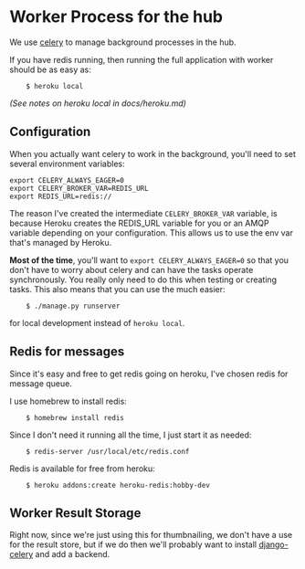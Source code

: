 # Worker Process for the hub

We use [celery](http://docs.celeryproject.org/en/latest/django/first-steps-with-django.html) to manage background processes in the hub.

If you have redis running, then running the full application with worker should
be as easy as:

        $ heroku local

_(See notes on heroku local in docs/heroku.md)_

## Configuration

When you actually want celery to work in the background, you'll need to set
several environment variables:

    export CELERY_ALWAYS_EAGER=0
    export CELERY_BROKER_VAR=REDIS_URL
    export REDIS_URL=redis://

The reason I've created the intermediate `CELERY_BROKER_VAR` variable, is
because Heroku creates the REDIS_URL variable for you or an AMQP variable
depending on your configuration. This allows us to use the env var that's
managed by Heroku.

**Most of the time**, you'll want to `export CELERY_ALWAYS_EAGER=0` so that you
don't have to worry about celery and can have the tasks operate synchronously.
You really only need to do this when testing or creating tasks. This also means
that you can use the much easier:

        $ ./manage.py runserver

for local development instead of `heroku local`.

## Redis for messages

Since it's easy and free to get redis going on heroku, I've chosen redis for
message queue.

I use homebrew to install redis:

        $ homebrew install redis

Since I don't need it running all the time, I just start it as needed:

        $ redis-server /usr/local/etc/redis.conf

Redis is available for free from heroku:

        $ heroku addons:create heroku-redis:hobby-dev

## Worker Result Storage

Right now, since we're just using this for thumbnailing, we don't have a use
for the result store, but if we do then we'll probably want to install
[django-celery](http://docs.celeryproject.org/en/latest/django/first-steps-with-django.html#using-the-django-orm-cache-as-a-result-backend) and add a backend.
